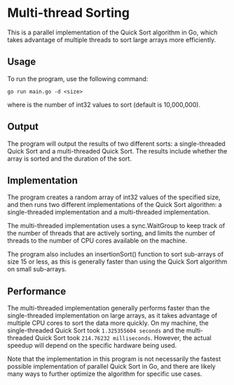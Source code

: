 # Multi-thread Sorting

This is a parallel implementation of the Quick Sort algorithm in Go, which takes advantage of multiple threads to sort large arrays more efficiently.

## Usage
To run the program, use the following command:
```
go run main.go -d <size>
```
where <size> is the number of int32 values to sort (default is 10,000,000).

## Output
The program will output the results of two different sorts: a single-threaded Quick Sort and a multi-threaded Quick Sort. The results include whether the array is sorted and the duration of the sort.

## Implementation
The program creates a random array of int32 values of the specified size, and then runs two different implementations of the Quick Sort algorithm: a single-threaded implementation and a multi-threaded implementation.

The multi-threaded implementation uses a sync.WaitGroup to keep track of the number of threads that are actively sorting, and limits the number of threads to the number of CPU cores available on the machine.

The program also includes an insertionSort() function to sort sub-arrays of size 15 or less, as this is generally faster than using the Quick Sort algorithm on small sub-arrays.

## Performance
The multi-threaded implementation generally performs faster than the single-threaded implementation on large arrays, as it takes advantage of multiple CPU cores to sort the data more quickly. On my machine, the single-threaded Quick Sort took `1.325355604 seconds` and the multi-threaded Quick Sort took `214.76232 milliseconds`. However, the actual speedup will depend on the specific hardware being used.

Note that the implementation in this program is not necessarily the fastest possible implementation of parallel Quick Sort in Go, and there are likely many ways to further optimize the algorithm for specific use cases.
